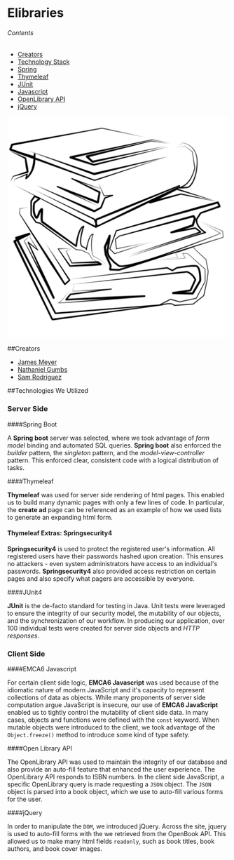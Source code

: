 # Elibraries

###### Contents

- [Creators](creators)
- [Technology Stack](tech)
- [Spring](spring)
- [Thymeleaf](thy)
- [JUnit](junit)
- [Javascript](js)
- [OpenLibrary API](ob)
- [jQuery](jq)

![logo](src/main/resources/static/images/mobileIndex.png)

##<a name="creators"></a>Creators

- [James Meyer](https://www.linkedin.com/in/james-j-meyer/)
- [Nathaniel Gumbs](https://www.linkedin.com/in/nathaniel-gumbs/)
- [Sam Rodriguez](https://www.linkedin.com/in/oscar-sam-rodriguez/)

##<a name="tech"></a>Technologies We Utilized

### Server Side

####<a name="spring"></a>Spring Boot

A **Spring boot** server was selected, where we took advantage of *form model* binding and automated SQL queries. 
**Spring boot** also enforced the *builder* pattern, the *singleton* pattern, and the *model-view-controller* pattern. 
This enforced clear, consistent code with a logical distribution of tasks.

####<a name="thy"></a>Thymeleaf

**Thymeleaf** was used for server side rendering of html pages. This enabled us to build many dynamic pages with only a few
lines of code. In particular, the **create ad** page can be referenced as an example of how we used lists to generate an
expanding html form.

#### Thymeleaf Extras: Springsecurity4

**Springsecurity4** is used to protect the registered user's information. All registered users have their passwords hashed
upon creation. This ensures no attackers - even system administrators have access to an individual's passwords. 
**Springsecurity4** also provided access restriction on certain pages and also specify what pagers are accessible by everyone. 

####<a name="junit"></a>JUnit4

**JUnit** is the de-facto standard for testing in Java. Unit tests were leveraged to ensure the integrity of our security
model, the mutability of our objects, and the synchronization of our workflow. In producing our application, over 100
individual tests were created for server side objects and *HTTP responses*.

### Client Side

####<a name="js"></a>EMCA6 Javascript

For certain client side logic, **EMCA6 Javascript** was used because of the idiomatic nature of modern JavaScript
and it's capacity to represent collections of data as objects. While many proponents of server side computation argue
JavaScript is insecure, our use of **EMCA6 JavaScript** enabled us to tightly control the mutability of client side data.
In many cases, objects and functions were defined with the `const` keyword. When mutable objects were introduced to the
client, we took advantage of the `Object.freeze()` method to introduce some kind of type safety.

####<a name="ob"></a>Open Library API

The OpenLibrary API was used to maintain the integrity of our database and also provide an auto-fill feature that enhanced
the user experience. The OpenLibrary API responds to ISBN numbers. In the client side JavaScript, a specific OpenLibrary
query is made requesting a `JSON` object. The `JSON` object is parsed into a book object, which we use to auto-fill
various forms for the user.

####<a name="jquery"></a>jQuery

In order to manipulate the `DOM`, we introduced jQuery. Across the site, jquery is used to auto-fill forms with the we
retrieved from the OpenBook API. This allowed us to make many html fields `readonly`, such as book titles, book authors,
and book cover images.
